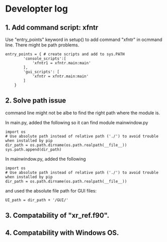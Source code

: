 # Developter log
## 1. Add command script: xfntr
Use "entry_points" keyword in setup() to add command "xfntr" in ocmmand line. There might be path problems.

```
entry_points = { # create scripts and add to sys.PATH
        'console_scripts':[
            'xfntr1 = xfntr.main:main'
        ],
        'gui_scripts': [
            'xfntr = xfntr.main:main'
        ]
    }
```

## 2. Solve path issue

command line might not be albe to find the right path where the module is. 

In main.py, added the following so it can find module mainwindow.py
```
import os
# Use absolute path instead of relative path ('./') to avoid trouble when installed by pip
dir_path = os.path.dirname(os.path.realpath(__file__))
sys.path.append(dir_path)
```

In mainwindow.py, added the following
```
import os
# Use absolute path instead of relative path ('./') to avoid trouble when installed by pip
dir_path = os.path.dirname(os.path.realpath(__file__))
```
and used the absolute file path for GUI files:
```
UI_path = dir_path + '/GUI/'
```
## 3. Compatability of "xr_ref.f90".

## 4. Compatability with Windows OS.

